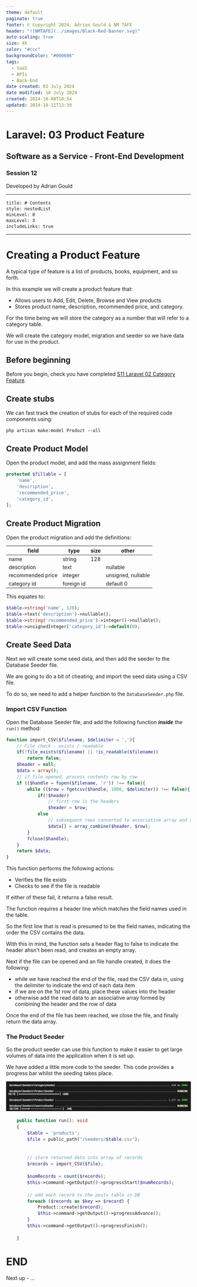 ```yaml
---
theme: default
paginate: true
footer: © Copyright 2024, Adrian Gould & NM TAFE
header: "![NMTAFE](../images/Black-Red-Banner.svg)"
auto-scaling: true
size: 4k
color: "#ccc"
backgroundColor: "#060606"
tags:
  - SaaS
  - APIs
  - Back-End
date created: 03 July 2024
date modified: 10 July 2024
created: 2024-10-08T10:54
updated: 2024-10-11T13:39
---
```


# Laravel: 03 Product Feature

## Software as a Service - Front-End Development

### Session 12

Developed by Adrian Gould

---

```table-of-contents
title: # Contents
style: nestedList
minLevel: 0
maxLevel: 3
includeLinks: true
```

---

# Creating a Product Feature

A typical type of feature is a list of products, books, equipment, and so forth.

In this example we will create a product feature that:

- Allows users to Add, Edit, Delete, Browse and View products
- Stores product name, description, recommended price, and category.

For the time being we will store the category as a number that will refer to a category table.

We will create the category model, migration and seeder so we have data for use in the product.

## Before beginning

Before you begin, check you have
completed [S11 Laravel 02 Category Feature](session-11/S11-Laravel-02-Category-Feature.md).

## Create stubs

We can fast track the creation of stubs for each of the required code components using:

```shell
php artisan make:model Product --all
```

## Create Product Model

Open the product model, and add the mass assignment fields:

```php
protected $fillable = [
	'name',
	'description', 
	'recommended_price', 
	'category_id',
];
```

## Create Product Migration

Open the product migration and add the definitions:

| field             | type       | size | other              |
|-------------------|------------|------|--------------------|
| name              | string     | 128  |                    |
| description       | text       |      | nullable           |
| recommended price | integer    |      | unsigned, nullable |
| category id       | foreign id |      | default 0          |

This equates to:

```php
$table->string('name', 128);  
$table->text('description')->nullable();  
$table->string('recommended_price')->integer()->nullable();  
$table->unsignedInteger('category_id')->default(0);
```

## Create Seed Data

Next we will create some seed data, and then add the seeder to the Database Seeder file.

We are going to do a bit of cheating, and import the seed data using a CSV file.

To do so, we need to add a helper function to the `DatabaseSeeder.php` file.

### Import CSV Function

Open the Database Seeder file, and add the following function ***inside*** the `run()` method:

```php
function import_CSV($filename, $delimiter = ','){  
    // File check - exists / readable
    if(!file_exists($filename) || !is_readable($filename))  
        return false;  
    $header = null;  
    $data = array();  
    // if file opened, process contents row by row
    if (($handle = fopen($filename, 'r')) !== false){  
        while (($row = fgetcsv($handle, 1000, $delimiter)) !== false){  
            if(!$header)  
                // first row is the headers
                $header = $row;  
            else  
                // subsequent rows converted to associative array and added to data
                $data[] = array_combine($header, $row);  
        }  
        fclose($handle);  
    }  
    return $data;  
}
```

This function performs the following actions:

- Verifies the file exists
- Checks to see if the file is readable

If either of these fail, it returns a false result.

The function requires a header line which matches the field names used in the table.

So the first line that is read is presumed to be the field names, indicating the order the CSV
contains the data.

With this in mind, the function sets a header flag to false to indicate the header ahsn't been
read, and creates an empty array.

Next if the file can be opened and an file handle created, it does the following:

- while we have reached the end of the file, read the CSV data in, using the delimiter to
  indicate the end of each data item
- if we are on the 1st row of data, place these values into the header
- otherwise add the read data to an associative array formed by combining the header and the row
  of data

Once the end of the file has been reached, we close the file, and finally return the data array.

### The Product Seeder

So the product seeder can use this function to make it easier to get large volumes of data into
the application when it is set up.

We have added a little more code to the seeder. This code provides a progress bar whilst the seeding takes place.

![Database Seeding Progress Bar](../assets/database-seeder-progress-sample.png)

```php
    public function run(): void
    {
        $table = 'products';
        $file = public_path("/seeders/$table.csv");


        // store returned data into array of records
        $records = import_CSV($file);

        $numRecords = count($records);
        $this->command->getOutput()->progressStart($numRecords);

        // add each record to the posts table in DB
        foreach ($records as $key => $record) {
            Product::create($record);
            $this->command->getOutput()->progressAdvance();
        }
        $this->command->getOutput()->progressFinish();

    }
```

# END

Next up - ...
